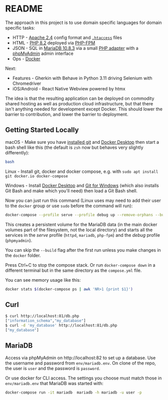 # README

The approach in this project is to use domain specific languages for domain specific tasks:

* HTTP - [Apache 2.4](https://httpd.apache.org/docs/2.4/) config format and [`.htaccess`](https://httpd.apache.org/docs/2.4/howto/htaccess.html) files
* HTML - [PHP 8.2](https://www.php.net/) deployed via [PHP-FPM](https://www.php.net/manual/en/install.fpm.php)
* JSON - SQL in [MariaDB 10.8.3](https://mariadb.com/kb/en/documentation/) via a small [PHP adapter](code/db.php) with a [phpMyAdmin](https://www.phpmyadmin.net/) admin interface
* Ops - [Docker](https://www.docker.com/products/docker-desktop/)

Next:

* Features - Gherkin with Behave in Python 3.11 driving Selenium with Chromedriver
* iOS/Android - React Native Webview powered by htmx

The idea is that the resulting application can be deployed on commodity shared hosting as well as production cloud infrastructure, but that there isn't anything needed for development except Docker. This should lower the barrier to contribution, and lower the barrier to deployment.

## Getting Started Locally

macOS - Make sure you have [installed git](https://git-scm.com/book/en/v2/Getting-Started-Installing-Git) and [Docker Desktop](https://www.docker.com/products/docker-desktop/) then start a bash shell like this (the default is `zsh` now but behaves very slightly differently):

```sh
bash
```

Linux - Install git, docker and docker compose, e.g. with `sudo apt install git docker.io docker-compose`

Windows - Install [Docker Desktop](https://www.docker.com/products/docker-desktop/) and [Git for Windows](https://github.com/git-for-windows/git) (which also installs Git Bash and make which you'll need) then load a Git Bash shell.

Now you can just run this command (Linux uses may need to add their user to the `docker` group or use `sudo` before the command will run):

```sh
docker-compose --profile serve --profile debug up --remove-orphans --build
```

This creates a persistent volume for the MariaDB data (in the main docker volumes part of the filesystem, not the local directory) and starts all the services in the *serve* profile (`httpd`, `mariadb`, `php-fpm`) and the *debug* profile (`phpmyadmin`).

You can skip the `--build` flag after the first run unless you make changes in the `docker` folder.

Press Ctrl+C to stop the compose stack. Or run `docker-compose down` in a different terminal but in the same directory as the `compose.yml` file.

You can see memory usage like this:

```sh
docker stats $(docker-compose ps | awk 'NR>1 {print $1}')
```


## Curl

```sh
$ curl http://localhost:81/db.php
["information_schema","my_database"]
$ curl -d 'my_database' http://localhost:81/db.php
["my_database"]
```

## MariaDB

Access via phpMyAdmin on http://localhost:82 to set up a database. Use the username and password from `env/mariadb.env`. On clone of the repo, the user is `user` and the password is `password`.

Or use docker for CLI access. The settings you choose must match those in `env/mariadb.env` that MariaDB was started with:

```sh
docker-compose run -it mariadb  mariadb -h mariadb -u user -p
```
